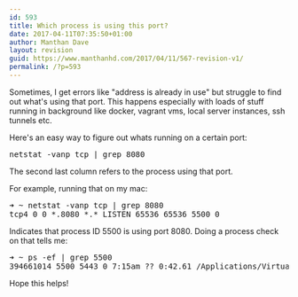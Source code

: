 ```yaml
---
id: 593
title: Which process is using this port?
date: 2017-04-11T07:35:50+01:00
author: Manthan Dave
layout: revision
guid: https://www.manthanhd.com/2017/04/11/567-revision-v1/
permalink: /?p=593
---
```

Sometimes, I get errors like "address is already in use" but struggle to find out what's using that port. This happens especially with loads of stuff running in background like docker, vagrant vms, local server instances, ssh tunnels etc.

Here's an easy way to figure out whats running on a certain port:
<pre class="lang:sh decode:true">netstat -vanp tcp | grep 8080</pre>
The second last column refers to the process using that port.

For example, running that on my mac:
<pre class="lang:sh decode:true">➜ ~ netstat -vanp tcp | grep 8080
tcp4 0 0 *.8080 *.* LISTEN 65536 65536 5500 0</pre>
Indicates that process ID <span class="lang:default decode:true  crayon-inline ">5500</span> is using port <span class="lang:default decode:true  crayon-inline">8080</span>. Doing a process check on that tells me:
<pre class="lang:sh decode:true">➜ ~ ps -ef | grep 5500
394661014 5500 5443 0 7:15am ?? 0:42.61 /Applications/VirtualBox.app/Contents/MacOS/VBoxHeadless --comment kitchen-awesomevm --startvm b459e3ea-566b-4184-a109-cf97338958aa --vrde config</pre>
Hope this helps!